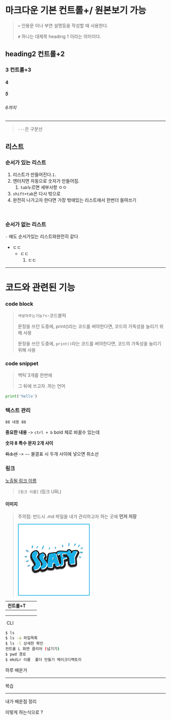 # 마크다운 기본  컨트롤+/ 원본보기 가능	

> `>` 인용문 이나 부연 설명등을 작성할 때 사용한다.
>
> `#` 하나는 대제목 heading 1 이라는 의미이다.	

## heading2 컨트롤+2

### 3 컨트롤+3

#### 4

##### 5

###### 6까지

---

> `---`은 구분선

## 리스트

### 순서가 있는 리스트

1. 리스트가 만들어진다.`1.`
2. 엔터치면 자동으로 숫자가 만들어짐.
   1. `tab`누르면 세부사항 ㅇㅇ
3. `shift+tab`은 다시 밖으로
4. 완전히 나가고자 한다면 가장 밖에있는 리스트에서 한번더 들여쓰기



​	

### 순서가 없는 리스트

`-` 얘도 순서가있는 리스트와완전히 같다

- ㄷㄷ
  - ㄷㄷ
    1. ㄷㄷ	

---

# 코드와 관련된 기능



### code block

>`색넣어주는기능?`<-코드블럭
>
>문장을 쓰던 도중에, print()라는 코드를 써야한다면, 코드의 가독성을 늘리기 위해 사용
>
>문장을 쓰던 도중에, `print()`라는 코드를 써야한다면, 코드의 가독성을 늘리기 위해 사용	

### code snippet

> 백틱`3개를 한번에
>
> 그 뒤에 쓰고자 .하는 언어

```python
print('hello')
```

### 텍스트 관리

`88 내용 88`

**중요한 내용** -> `ctrl + b` bold 체로 바꿀수 있는데

**숫자 8 특수 문자 2개 사이**

~~취소선~~ -> `~~` 물결표 시 두개 사이에 넣으면 취소선 



### 링크

[노출될 링크 이름](https://www.naver.com)

> `[링크 이름]` (링크 URL)



#### 이미지

> 주의점: 반드시 .md 파일을 내가 관리하고자 하는 곳에 **먼저 저장** 
>
> 
>
> ![eerrr](markdown.assets/eerrr.png)

| 컨트롤+T |      |      |
| -------- | ---- | ---- |
|          |      |      |
|          |      |      |
|          |      |      |

​	CLI

```bash
$ ls
$ ls -a 파일목록
$ ls -l 상세한 확인
컨트롤 L 화면 클리어 (넘기기)
$ pwd 경로
$ mkdir 이름  폴더 만들기 메이크디렉토리
```





하루 배운거 

-----

복습

---

내가 배운점 정리

 이렇게 하는식으로 ?

